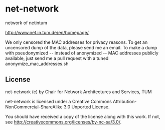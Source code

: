 net-network
===========

network of netintum


http://www.net.in.tum.de/en/homepage/


We only censored the MAC addresses for privacy reasons. 
To get an uncensored dump of the data, please send me an email. 
To make a dump with pseudonymized -- instead of anonymized -- MAC addresses publicly available, just send me a pull request with a tuned anonymize_mac_addresses.sh


License
-------

net-network (c) by Chair for Network Architectures and Services, TUM

net-network is licensed under a Creative Commons Attribution-NonCommercial-ShareAlike 3.0 Unported License.

You should have received a copy of the license along with this work.  If not, see <http://creativecommons.org/licenses/by-nc-sa/3.0/>.
